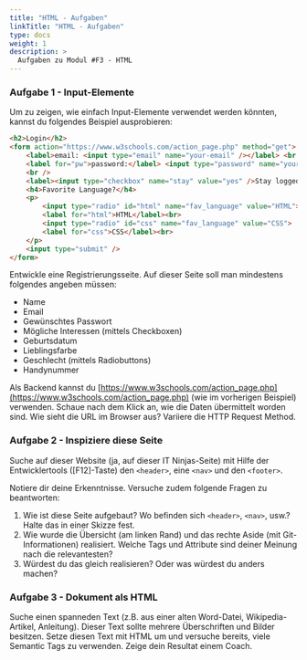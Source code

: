 ```yaml
---
title: "HTML - Aufgaben"
linkTitle: "HTML - Aufgaben"
type: docs
weight: 1
description: >
  Aufgaben zu Modul #F3 - HTML
---
```


### Aufgabe 1 - Input-Elemente
Um zu zeigen, wie einfach Input-Elemente verwendet werden könnten, kannst du folgendes Beispiel ausprobieren:

```html
<h2>Login</h2>
<form action="https://www.w3schools.com/action_page.php" method="get">
    <label>email: <input type="email" name="your-email" /></label> <br />
    <label for="pw">password:</label> <input type="password" name="your-password" id="pw" />
    <br />
    <label><input type="checkbox" name="stay" value="yes" />Stay logged in.</label>
    <h4>Favorite Language?</h4>
    <p>
        <input type="radio" id="html" name="fav_language" value="HTML">
        <label for="html">HTML</label><br>
        <input type="radio" id="css" name="fav_language" value="CSS">
        <label for="css">CSS</label><br>
    </p>
    <input type="submit" />
</form>

```

Entwickle eine Registrierungsseite. Auf dieser Seite soll man mindestens folgendes angeben müssen:
* Name
* Email
* Gewünschtes Passwort
* Mögliche Interessen (mittels Checkboxen)
* Geburtsdatum
* Lieblingsfarbe
* Geschlecht (mittels Radiobuttons)
* Handynummer

Als Backend kannst du [https://www.w3schools.com/action_page.php](https://www.w3schools.com/action_page.php) (wie im vorherigen Beispiel) verwenden. Schaue nach dem Klick an, wie die Daten übermittelt worden sind. Wie sieht die URL im Browser aus? Variiere die HTTP Request Method.

### Aufgabe 2 - Inspiziere diese Seite
Suche auf dieser Website (ja, auf dieser IT Ninjas-Seite) mit Hilfe der Entwicklertools ([F12]-Taste) den `<header>`, eine `<nav>` und den `<footer>`.

Notiere dir deine Erkenntnisse. Versuche zudem folgende Fragen zu beantworten:

1. Wie ist diese Seite aufgebaut? Wo befinden sich `<header>`, `<nav>`, usw.? Halte das in einer Skizze fest.
2. Wie wurde die Übersicht (am linken Rand) und das rechte Aside (mit Git-Informationen) realisiert. Welche Tags und Attribute sind deiner Meinung nach die relevantesten?
3. Würdest du das gleich realisieren? Oder was würdest du anders machen?

### Aufgabe 3 - Dokument als HTML
Suche einen spanneden Text (z.B. aus einer alten Word-Datei, Wikipedia-Artikel, Anleitung). Dieser Text sollte mehrere Überschriften und Bilder besitzen. Setze diesen Text mit HTML um und versuche bereits, viele Semantic Tags zu verwenden. Zeige dein Resultat einem Coach.
